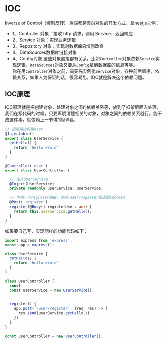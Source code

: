
# IOC
Inverse of Control（控制反转）
后端都是面向对象的开发方式，拿nestjs举例：
- 1、Controller 对象：接收 http 请求，调用 Service，返回响应
- 2、Service 对象：实现业务逻辑
- 3、Repository 对象：实现对数据库的增删改查
- 4、DataSources数据库链接对象
- 4、Config对象
这些对象直接都有关系，比如`Controller`对象依赖`Service`实现逻辑，`DataSources`对象又要从`Config`拿到数据库的信息等等。  
你在用`Controller`对象之前，需要先实例化`Service`对象，各种前后顺序，依赖关系，如果人为保证的话，很容易乱。IOC就是解决这个依赖问题。

## IOC原理
IOC原理就是把创建对象，处理对象之间的依赖关系等，放到了框架层面去处理，我们在写代码的时候，只要声明清楚相关的对象，对象之间的依赖关系就行。能干成这件事，就依赖上一节讲的`装饰器`。  
```ts
// 指定路由前缀user
@Injectable()
export class UserService {
  getHello() {
    return 'hello wrold'
  }
}

@Controller('user')
export class UserController {

  // 注入UserService
  @Inject(UserService)
  private readonly userService: UserService;

  // 申明一个register路由，访问/user/register是返回success
  @Post('register')
  register(@Body() registerUser: any) {
    return this.userService.getHello();
  }
}
```
如果要自己写，实现同样的功能代码如下：
```ts
import express from 'express';
const app = express();

class UserService {
  getHello() {
    return 'hello wrold'
  }
}

class UserController {
  const
  const userService = new UserService();


  register() {
    app.post('/user/register', (req, res) => {
      res.send(userService.getHello())
    })
  }
}

const userController = new UserController();
```